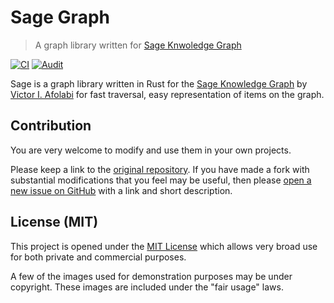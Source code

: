 # Sage Graph

> A graph library written for [Sage Knwoledge Graph][sage]

[![CI](https://github.com/victor-iyi/sage-graph/actions/workflows/ci.yml/badge.svg)](https://github.com/victor-iyi/sage-graph/actions/workflows/ci.yml)
[![Audit](https://github.com/victor-iyi/sage-graph/actions/workflows/audit.yml/badge.svg)](https://github.com/victor-iyi/sage-graph/actions/workflows/audit.yml)

Sage is a graph library written in Rust for the [Sage Knowledge Graph][sage] by
[Victor I. Afolabi][author] for fast traversal, easy representation of items on
the graph.

[sage]: https://github.com/victor-iyi/sage/
[sage-graph]: https://github.com/victor-iyi/sage-graph/
[author]: https://medium.com/@victor_iyi/

## Contribution

You are very welcome to modify and use them in your own projects.

Please keep a link to the [original repository]. If you have made a fork with
substantial modifications that you feel may be useful, then please
[open a new issue on GitHub][issues] with a link and short description.

[original repository]: https://github.com/victor-iyi/sage-graph
[issues]: https://github.com/victor-iyi/sage-graph/issues

## License (MIT)

This project is opened under the [MIT License][license] which allows very broad
use for both private and commercial purposes.

A few of the images used for demonstration purposes may be under copyright. These
images are included under the "fair usage" laws.

[license]: ./LICENSE

